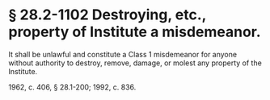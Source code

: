 # § 28.2-1102 Destroying, etc., property of Institute a misdemeanor.

<p>It shall be unlawful and constitute a Class 1 misdemeanor for anyone without authority to destroy, remove, damage, or molest any property of the Institute.</p><p>1962, c. 406, § 28.1-200; 1992, c. 836.</p>
